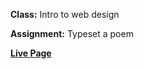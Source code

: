 **Class:** Intro to web design

**Assignment:** Typeset a poem

**[Live Page](http://eriklin.github.io/Poem1/)**